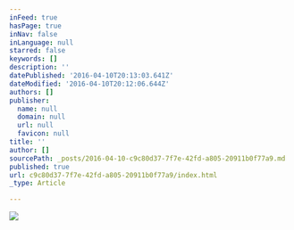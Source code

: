 ```yaml
---
inFeed: true
hasPage: true
inNav: false
inLanguage: null
starred: false
keywords: []
description: ''
datePublished: '2016-04-10T20:13:03.641Z'
dateModified: '2016-04-10T20:12:06.644Z'
authors: []
publisher:
  name: null
  domain: null
  url: null
  favicon: null
title: ''
author: []
sourcePath: _posts/2016-04-10-c9c80d37-7f7e-42fd-a805-20911b0f77a9.md
published: true
url: c9c80d37-7f7e-42fd-a805-20911b0f77a9/index.html
_type: Article

---
```

![](https://the-grid-user-content.s3-us-west-2.amazonaws.com/ed18a346-c1cf-4672-99fd-9471b7b6befd.jpg)